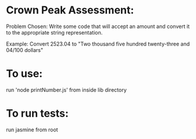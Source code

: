 # Crown Peak Assessment:
  Problem Chosen:
  Write some code that will accept an amount and convert it to the
  appropriate string representation.

  Example:
  Convert 2523.04
  to "Two thousand five hundred twenty-three and 04/100
  dollars"

# To use:
  run 'node printNumber.js' from inside lib directory

# To run tests:
  run jasmine from root
